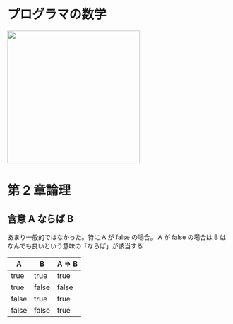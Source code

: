 # プログラマの数学

<img width="300" src="https://user-images.githubusercontent.com/11070996/86541880-9024ba80-bf4b-11ea-84bf-42a2d219e441.png">

# 第 2 章論理

## 含意 A ならば B

あまり一般的ではなかった。特に A が false の場合。
A が false の場合は B はなんでも良いという意味の「ならば」が該当する

| A     | B     | A ⇒ B |
| ----- | ----- | ----- |
| true  | true  | true  |
| true  | false | false |
| false | true  | true  |
| false | false | true  |

